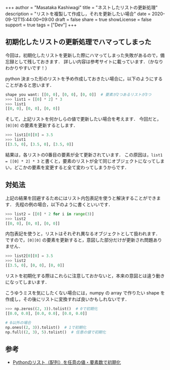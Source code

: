 +++
author = "Masataka Kashiwagi"
title = "ネストしたリストの更新処理"
description = "リストを複製して作成し，それを更新したい場合"
date = 2020-09-12T15:44:00+09:00
draft = false
share = true
showLicense = false
support = true
tags = ["Dev"]
+++

## 初期化したリストの更新処理でハマってしまった

今回は，初期化したリストを更新した際にハマってしまった失敗があるので，備忘録として残しておきます．
詳しい内容は参考サイトに載っています．（かなりわかりやすいです！）

python 決まった形のリストを予め作成しておきたい場合に，以下のようにすることがあると思います．

```python
shape you want: [[0, 0], [0, 0], [0, 0]]  # 要素が2つあるリストが3つ
>>> list1 = [[0] * 2] * 3
>>> list1
[[0, 0], [0, 0], [0, 0]]
```

そして，上記リストを何かしらの値で更新したい場合を考えます．
今回だと，`[0][0]` の要素を更新するとします．

```python
>>> list1[0][0] = 3.5
>>> list1
[[3.5, 0], [3.5, 0], [3.5, 0]]
```

結果は，各リストの0番目の要素が全て更新されています．
この原因は，`list1 = [[0] * 2] * 3` と書くと，要素のリストが全て同じオブジェクトになってしまい，どこかの要素を変更すると全て変わってしまうからです．

## 対処法

上記の結果を回避するためにはリスト内包表記を使うと解決することができます．
先程の例の場合，以下のように書くといいです．

```python
>>> list2 = [[0] * 2 for i in range(3)]
>>> list2
[[0, 0], [0, 0], [0, 0]]
```

内包表記を使うと，リストはそれぞれ異なるオブジェクトとして扱われます．
ですので，`[0][0]` の要素を更新すると，意図した部分だけが更新され問題ありません．

```python
>>> list2[0][0] = 3.5
>>> list2
[[3.5, 0], [0, 0], [0, 0]]
```

リストを初期化する際はこれらに注意しておかないと，本来の意図とは違う動きになってしまいます．

こうゆうミスを気にしたくない場合には，numpy の array で作りたい shape を作成し，その後にリストに変換すれば良いかもしれないです．

```python
>>> np.zeros((2, 3)).tolist()  # 0で初期化
[[0.0, 0.0], [0.0, 0.0], [0.0, 0.0]]

# 0以外の場合
np.ones((2, 3)).tolist()  # 1で初期化
np.full((2, 3), 5).tolist()  # 任意の値で初期化
```

## 参考

- [Pythonのリスト（配列）を任意の値・要素数で初期化](https://note.nkmk.me/python-list-initialize/)
